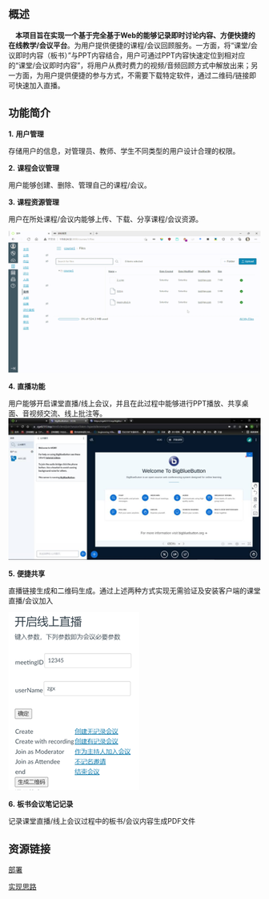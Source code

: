 

## 概述

**&emsp;本项目旨在实现一个基于完全基于Web的能够记录即时讨论内容、方便快捷的在线教学/会议平台**。为用户提供便捷的课程/会议回顾服务。一方面，将“课堂/会议即时内容（板书）”与PPT内容结合，用户可通过PPT内容快速定位到相对应的“课堂/会议即时内容”，将用户从费时费力的视频/音频回顾方式中解放出来；另一方面，为用户提供便捷的参与方式，不需要下载特定软件，通过二维码/链接即可快速加入直播。

## 功能简介

**1.**   **用户管理**

存储用户的信息，对管理员、教师、学生不同类型的用户设计合理的权限。

**2.**   **课程会议管理**

用户能够创建、删除、管理自己的课程/会议。

**3.**   **课程资源管理**

用户在所处课程/会议内能够上传、下载、分享课程/会议资源。

![文件 和另外 1 个页面 - 个人 - Microsoft Edge 2021-12-07 17-26-52 00_00_16-00_00_30](https://raw.githubusercontent.com/XDTD/ImgStg/main/%E6%96%87%E4%BB%B6%20%E5%92%8C%E5%8F%A6%E5%A4%96%201%20%E4%B8%AA%E9%A1%B5%E9%9D%A2%20-%20%E4%B8%AA%E4%BA%BA%20-%20Microsoft%E2%80%8B%20Edge%202021-12-07%2017-26-52%2000_00_16-00_00_30.gif)

**4.**   **直播功能**

用户能够开启课堂直播/线上会议，并且在此过程中能够进行PPT播放、共享桌面、音视频交流、线上批注等。
![直播演示.jpg](https://raw.githubusercontent.com/XDTD/ImgStg/main/clip_image006.jpg)



**5.**   **便捷共享**

直播链接生成和二维码生成。通过上述两种方式实现无需验证及安装客户端的课堂直播/会议加入

![image-20211228155945135](https://raw.githubusercontent.com/XDTD/ImgStg/main/image-20211228155945135.png)

**6.**   **板书会议笔记记录**

记录课堂直播/线上会议过程中的板书/会议内容生成PDF文件

## 资源链接

[部署](https://github.com/XDTD/guokehuiyi/wiki#quick-start)

[实现思路](https://github.com/XDTD/guokehuiyi/wiki#software-design)
